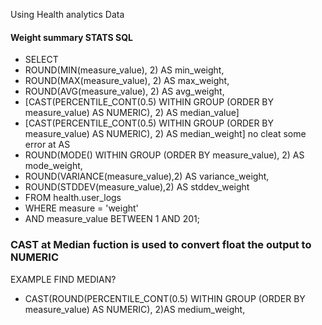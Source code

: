 Using Health analytics Data
#### Weight summary STATS SQL
- SELECT
- ROUND(MIN(measure_value), 2) AS min_weight,
- ROUND(MAX(measure_value), 2) AS max_weight,
- ROUND(AVG(measure_value), 2) AS avg_weight,
- [CAST(PERCENTILE_CONT(0.5) WITHIN GROUP (ORDER BY measure_value) AS NUMERIC), 2) AS median_value]
- [CAST(PERCENTILE_CONT(0.5) WITHIN GROUP (ORDER BY measure_value) AS NUMERIC), 2) AS median_weight] no cleat some error at AS
- ROUND(MODE() WITHIN GROUP (ORDER BY measure_value), 2) AS mode_weight,
- ROUND(VARIANCE(measure_value),2) AS variance_weight,
- ROUND(STDDEV(measure_value),2) AS stddev_weight
- FROM health.user_logs
- WHERE measure = 'weight'
- AND measure_value BETWEEN 1 AND 201;

### CAST at Median fuction is used to convert float the output to NUMERIC
EXAMPLE FIND MEDIAN?
- CAST(ROUND(PERCENTILE_CONT(0.5) WITHIN GROUP (ORDER BY measure_value) AS NUMERIC), 2)AS medium_weight,
